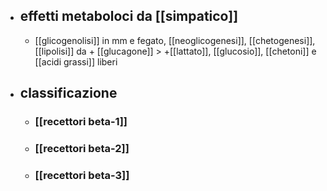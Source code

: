 - ## effetti metaboloci da [[simpatico]]
	- [[glicogenolisi]] in mm e fegato, [[neoglicogenesi]], [[chetogenesi]], [[lipolisi]] da + [[glucagone]] > +[[lattato]], [[glucosio]], [[chetoni]] e [[acidi grassi]] liberi
- ## classificazione
	- ### [[recettori beta-1]]
	- ### [[recettori beta-2]]
	- ### [[recettori beta-3]]